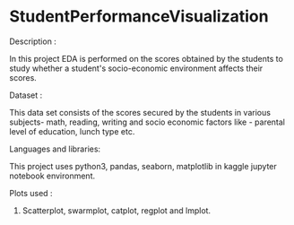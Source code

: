 # StudentPerformanceVisualization

Description :

In this project EDA is performed on the scores obtained by the students to study whether a student's socio-economic environment affects their scores. 


Dataset :

This data set consists of the scores secured by the students in various subjects- math, reading, writing and socio economic factors like - parental level of education,
lunch type etc.

Languages and libraries:

This project uses python3, pandas, seaborn, matplotlib in kaggle jupyter notebook environment.

Plots used :

 1. Scatterplot, swarmplot, catplot, regplot and lmplot.


